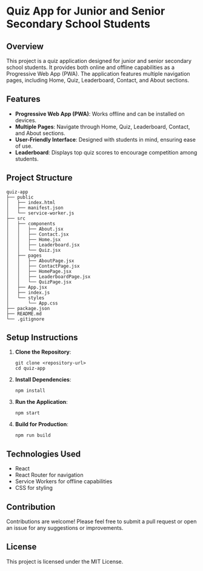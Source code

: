 # Quiz App for Junior and Senior Secondary School Students

## Overview

This project is a quiz application designed for junior and senior secondary
school students. It provides both online and offline capabilities as a
Progressive Web App (PWA). The application features multiple navigation pages,
including Home, Quiz, Leaderboard, Contact, and About sections.

## Features

- **Progressive Web App (PWA)**: Works offline and can be installed on devices.
- **Multiple Pages**: Navigate through Home, Quiz, Leaderboard, Contact, and
  About sections.
- **User-Friendly Interface**: Designed with students in mind, ensuring ease of
  use.
- **Leaderboard**: Displays top quiz scores to encourage competition among
  students.

## Project Structure

```
quiz-app
├── public
│   ├── index.html
│   ├── manifest.json
│   └── service-worker.js
├── src
│   ├── components
│   │   ├── About.jsx
│   │   ├── Contact.jsx
│   │   ├── Home.jsx
│   │   ├── Leaderboard.jsx
│   │   └── Quiz.jsx
│   ├── pages
│   │   ├── AboutPage.jsx
│   │   ├── ContactPage.jsx
│   │   ├── HomePage.jsx
│   │   ├── LeaderboardPage.jsx
│   │   └── QuizPage.jsx
│   ├── App.jsx
│   ├── index.js
│   └── styles
│       └── App.css
├── package.json
├── README.md
└── .gitignore
```

## Setup Instructions

1. **Clone the Repository**:

   ```
   git clone <repository-url>
   cd quiz-app
   ```

2. **Install Dependencies**:

   ```
   npm install
   ```

3. **Run the Application**:

   ```
   npm start
   ```

4. **Build for Production**:
   ```
   npm run build
   ```

## Technologies Used

- React
- React Router for navigation
- Service Workers for offline capabilities
- CSS for styling

## Contribution

Contributions are welcome! Please feel free to submit a pull request or open an
issue for any suggestions or improvements.

## License

This project is licensed under the MIT License.
